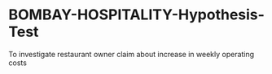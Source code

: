 # BOMBAY-HOSPITALITY-Hypothesis-Test
To investigate restaurant owner claim about increase in weekly operating costs

